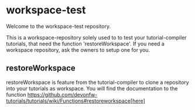 # workspace-test

Welcome to the workspace-test repository. 

This is a workspace-repository solely used to to test your tutorial-compiler tutorials, that need the function 'restoreWorkspace'. 
If you need a workspace repository, ask the owners to setup one for you. 

## restoreWorkspace 

restoreWorkspace is feature from the tutorial-compiler to clone a repository into your tutorials as workspace.
You will find the documentation to the function https://github.com/devonfw-tutorials/tutorials/wiki/Functions#restoreworkspace[here]

